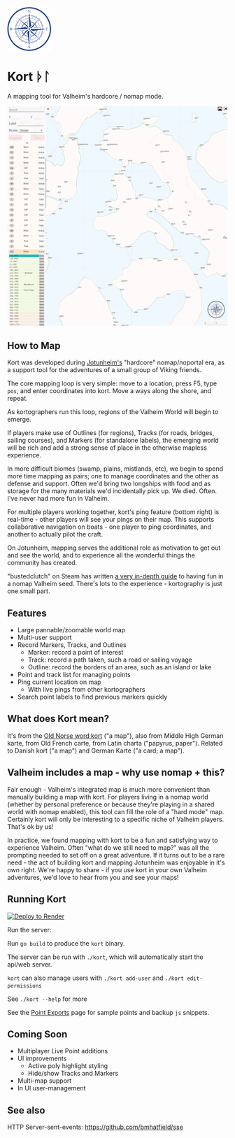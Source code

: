 <img src="static/images/compass.png" height="100">

# Kort ᚦᛚ

A mapping tool for Valheim's hardcore / nomap mode.

![Jotunheim Spawn Map](/doc/Jotunheim.png?raw=true)

## How to Map

Kort was developed during [Jotunheim's](https://valheimservers.net/listing/jotunheim) "hardcore" nomap/noportal era, as a support tool for the adventures of a small group of Viking friends.

The core mapping loop is very simple: move to a location, press F5, type `pos`, and enter coordinates into kort. Move a ways along the shore, and repeat.

As kortographers run this loop, regions of the Valheim World will begin to emerge.

If players make use of Outlines (for regions), Tracks (for roads, bridges, sailing courses), and Markers (for standalone labels), the emerging world will be rich and add a strong sense of place in the otherwise mapless experience.

In more difficult biomes (swamp, plains, mistlands, etc), we begin to spend more time mapping as pairs; one to manage coordinates and the other as defense and support. Often we'd bring two longships with food and as storage for the many materials we'd incidentally pick up. We died. Often. I've never had more fun in Valheim.

For multiple players working together, kort's ping feature (bottom right) is real-time - other players will see your pings on their map. This supports collaborative navigation on boats - one player to ping coordinates, and another to actually pilot the craft.

On Jotunheim, mapping serves the additional role as motivation to get out and see the world, and to experience all the wonderful things the community has created.

"bustedclutch" on Steam has written [a very in-depth guide](https://steamcommunity.com/sharedfiles/filedetails/?id=2906268064) to having fun in a nomap Valheim seed. There's lots to the experience - kortography is just one small part.

## Features

- Large pannable/zoomable world map
- Multi-user support
- Record Markers, Tracks, and Outlines
    - Marker: record a point of interest
    - Track: record a path taken, such a road or sailing voyage
    - Outline: record the borders of an area, such as an island or lake
- Point and track list for managing points
- Ping current location on map
    - With live pings from other kortographers
- Search point labels to find previous markers quickly

## What does Kort mean?

It's from the [Old Norse word kort](https://en.wiktionary.org/wiki/kort#Icelandic) ("a map"), also from Middle High German karte, from Old French carte, from Latin charta ("papyrus, paper"). Related to Danish kort ("a map") and German Karte ("a card; a map").

## Valheim includes a map - why use nomap + this?

Fair enough - Valheim's integrated map is much more convenient than manually building a map with kort. For players living in a nomap world (whether by personal preference or because they're playing in a shared world with nomap enabled), this tool can fill the role of a "hard mode" map. Certainly kort will only be interesting to a specific niche of Valheim players. That's ok by us!

In practice, we found mapping with kort to be a fun and satisfying way to experience Valheim. Often "what do we still need to map?" was all the prompting needed to set off on a great adventure. If it turns out to be a rare need - the act of building kort and mapping Jotunheim was enjoyable in it's own right. We're happy to share - if you use kort in your own Valheim adventures, we'd love to hear from you and see your maps!

## Running Kort

[![Deploy to Render](https://render.com/images/deploy-to-render-button.svg)](https://render.com/deploy?repo=https://github.com/bmhatfield/kort)

Run the server:

Run `go build` to produce the `kort` binary.

The server can be run with `./kort`, which will automatically start the api/web server.

`kort` can also manage users with `./kort add-user` and `./kort edit-permissions`

See `./kort --help` for more

See the [Point Exports](static/backup/Readme.md) page for sample points and backup `js` snippets.

## Coming Soon

- Multiplayer Live Point additions
- UI improvements
    - Active poly highlight styling
    - Hide/show Tracks and Markers
- Multi-map support
- In UI user-management

## See also

HTTP Server-sent-events: https://github.com/bmhatfield/sse
